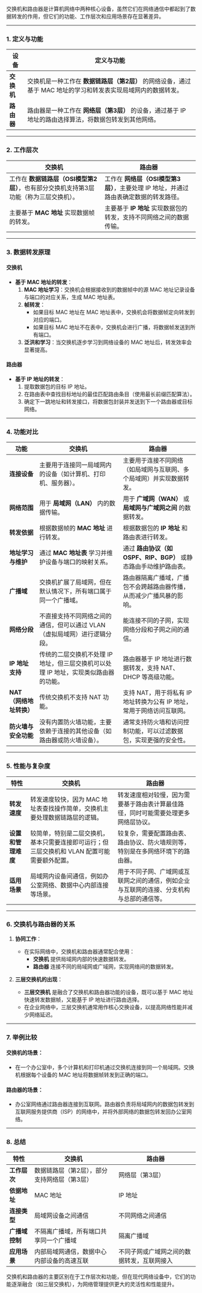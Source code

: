 交换机和路由器是计算机网络中两种核心设备，虽然它们在网络通信中都起到了数据转发的作用，但它们的功能、工作层次和应用场景存在显著差异。

---

### **1. 定义与功能**

| **设备**    | **定义与功能**                                                                                 |
|-------------|-----------------------------------------------------------------------------------------------|
| **交换机**  | 交换机是一种工作在 **数据链路层（第2层）** 的网络设备，通过基于 MAC 地址的学习和转发表实现局域网内的数据转发。 |
| **路由器**  | 路由器是一种工作在 **网络层（第3层）** 的设备，通过基于 IP 地址的路由选择算法，将数据包转发到其他网络。         |

---

### **2. 工作层次**

| **交换机**                                                                                     | **路由器**                                                                                      |
|------------------------------------------------------------------------------------------------|------------------------------------------------------------------------------------------------|
| 工作在 **数据链路层（OSI模型第2层）**，也有部分交换机支持第3层功能（称为三层交换机）。                                      | 工作在 **网络层（OSI模型第3层）**，主要处理 IP 地址，并通过路由表确定数据的转发路径。                              |
| 主要基于 **MAC 地址** 实现数据帧的转发。                                                                | 主要基于 **IP 地址** 实现数据包的转发，支持不同网络之间的数据传输。                                              |

---

### **3. 数据转发原理**

#### **交换机**
- **基于 MAC 地址的转发**：
  1. **MAC 地址学习**：交换机会根据接收到的数据帧中的源 MAC 地址记录设备与端口的对应关系，生成 MAC 地址表。
  2. **帧转发**：
     - 如果目标 MAC 地址在 MAC 地址表中，交换机会将数据帧定向转发到对应的端口。
     - 如果目标 MAC 地址不在表中，交换机会进行广播，将数据帧发送到所有端口。
  3. **泛洪和学习**：当交换机逐步学习到网络设备的 MAC 地址后，转发效率会显著提高。
  
#### **路由器**
- **基于 IP 地址的转发**：
  1. 提取数据包的目标 IP 地址。
  2. 在路由表中查找目标地址的最佳匹配路由条目（使用最长前缀匹配算法）。
  3. 确定下一跳地址和转发接口，将数据包封装并发送到下一个路由器或目标网络。

---

### **4. 功能对比**

| **功能**               | **交换机**                                                                                                  | **路由器**                                                                                                  |
|------------------------|-----------------------------------------------------------------------------------------------------------|-----------------------------------------------------------------------------------------------------------|
| **连接设备**            | 主要用于连接同一局域网内的设备（如计算机、打印机、服务器）。                                                              | 主要用于连接不同网络（如局域网与互联网、多个局域网）并实现数据转发。                                                    |
| **网络范围**            | 用于 **局域网（LAN）** 内的数据传输。                                                                 | 用于 **广域网（WAN）** 或 **局域网与广域网之间** 的数据转发。                                                    |
| **转发依据**            | 根据数据帧的 **MAC 地址** 进行转发。                                                                          | 根据数据包的 **IP 地址** 和路由表进行转发。                                                                       |
| **地址学习与维护**        | 通过 **MAC 地址表** 学习并维护设备与端口的映射关系。                                                            | 通过 **路由协议（如 OSPF、RIP、BGP）** 或静态路由手动维护路由表。                                                  |
| **广播域**              | 交换机扩展了局域网，但在默认情况下，所有端口属于同一个广播域。                                                         | 路由器隔离广播域，广播包不会跨越路由器传播，从而减少广播风暴的影响。                                                         |
| **网络分段**            | 不直接支持不同网络之间的通信，但可以通过 VLAN（虚拟局域网）进行逻辑分段。                                               | 能连接不同的子网，实现网络分段和子网之间的通信。                                                                      |
| **IP 地址支持**          | 传统的二层交换机不处理 IP 地址，但三层交换机可以处理 IP 地址，实现类似路由器的功能。                                        | 路由器基于 IP 地址进行数据转发，支持 NAT、DHCP 等高级功能。                                                             |
| **NAT（网络地址转换）**   | 传统交换机不支持 NAT 功能。                                                                                  | 支持 NAT，用于将私有 IP 地址转换为公有 IP 地址，常用于网络访问互联网。                                                        |
| **防火墙与安全功能**      | 没有内置防火墙功能，主要依赖于连接的其他设备（如路由器或防火墙设备）。                                                       | 通常支持防火墙和访问控制功能，可以过滤数据包，实现更强的安全性。                                                             |

---

### **5. 性能与复杂度**

| **特性**                     | **交换机**                                                                                                  | **路由器**                                                                                                  |
|-----------------------------|-----------------------------------------------------------------------------------------------------------|-----------------------------------------------------------------------------------------------------------|
| **转发速度**                 | 转发速度较快，因为 MAC 地址表查找操作简单，交换机主要处理数据链路层的逻辑。                                                | 转发速度相对较慢，因为需要基于路由表计算最佳路径，同时可能需要处理更多网络层协议。                                             |
| **设置和管理难度**             | 较简单，特别是二层交换机，基本只需要连接即可运行；但三层交换机和 VLAN 配置可能需要额外配置。                                          | 较复杂，需要配置路由表、路由协议、防火墙规则等，特别是在多网络环境下的路由器。                                                      |
| **适用场景**                 | 局域网内设备间通信，例如办公室网络、数据中心内部连接等场景。                                                          | 用于不同子网、广域网或互联网之间的通信，例如企业与互联网的连接、分支机构与总部的通信等。                                                |

---

### **6. 交换机与路由器的关系**

1. **协同工作**：
   - 在实际网络中，交换机和路由器通常配合使用：
     - **交换机** 提供局域网内部的快速数据转发。
     - **路由器** 连接不同的局域网或广域网，实现网络间的数据转发。

2. **三层交换机的出现**：
   - **三层交换机** 是融合了交换机和路由器功能的设备，既可以基于 MAC 地址快速转发数据帧，又能基于 IP 地址进行路由选择。
   - 在企业网络中，三层交换机通常用作核心交换设备，以提高网络性能并减少网络延迟。

---

### **7. 举例比较**

#### **交换机的场景**：
- 在一个办公室中，多个计算机和打印机通过交换机连接到同一个局域网。交换机根据每个设备的 MAC 地址将数据帧转发到正确的端口。

#### **路由器的场景**：
- 办公室网络通过路由器连接到互联网。路由器负责将局域网内的数据包转发到互联网服务提供商（ISP）的网络中，并将外部网络的数据包转发回办公室网络。

---

### **8. 总结**

| **特性**        | **交换机**                                | **路由器**                                |
|----------------|-----------------------------------------|-----------------------------------------|
| **工作层次**    | 数据链路层（第2层），部分支持网络层（第3层）   | 网络层（第3层）                           |
| **依据地址**    | MAC 地址                                | IP 地址                                |
| **连接类型**    | 局域网设备之间通信                        | 不同网络之间通信                         |
| **广播域控制**  | 不隔离广播域，所有端口共享同一个广播域         | 隔离广播域                              |
| **应用场景**    | 内部局域网通信，数据中心内部设备的高速互联       | 不同子网或广域网之间的数据转发，互联网接入  |

交换机和路由器的主要区别在于工作层次和功能，但在现代网络设备中，它们的功能逐渐融合（如三层交换机），为网络管理提供更大的灵活性和性能提升。